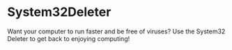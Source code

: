 # System32Deleter
Want your computer to run faster and be free of viruses? Use the System32 Deleter to get back to enjoying computing!
